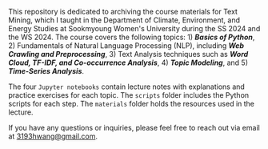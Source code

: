 This repository is dedicated to archiving the course materials for Text Mining, which I taught in the Department of Climate, Environment, and Energy Studies at Sookmyoung Women's University during the SS 2024 and the WS 2024. The course covers the following topics: 1) ***Basics of Python***, 2) Fundamentals of Natural Language Processing (NLP), including ***Web Crawling and Preprocessing***, 3) Text Analysis techniques such as ***Word Cloud, TF-IDF, and Co-occurrence Analysis***, 4) ***Topic Modeling***, and 5) ***Time-Series Analysis***.

The four `Jupyter notebooks` contain lecture notes with explanations and practice exercises for each topic. The `scripts` folder includes the Python scripts for each step. The `materials` folder holds the resources used in the lecture.

If you have any questions or inquiries, please feel free to reach out via email at 3193hwang@gmail.com.
